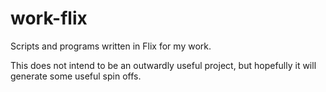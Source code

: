 # work-flix

Scripts and programs written in Flix for my work.

This does not intend to be an outwardly useful project, but hopefully it will generate some useful spin offs.
